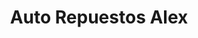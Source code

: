 ---
title: "Auto Repuestos Alex"
url: /zona-12-guatemala-city/auto-repuestos-alex/
shop: piezas de automóviles
---